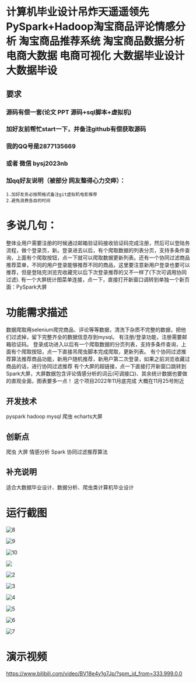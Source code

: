 # 计算机毕业设计吊炸天遥遥领先PySpark+Hadoop淘宝商品评论情感分析 淘宝商品推荐系统 淘宝商品数据分析 电商大数据 电商可视化 大数据毕业设计 大数据毕设

## 要求
### 源码有偿一套(论文 PPT 源码+sql脚本+虚拟机)
### 
### 加好友前帮忙start一下，并备注github有偿获取源码
### 我的QQ号是2877135669 

### 或者 微信 bysj2023nb

### 加qq好友说明（被部分  网友整得心力交瘁）：
    1.加好友务必按照格式备注git虚拟机电影推荐
    2.避免浪费各自的时间





# 多说几句：

整体业用户需要注册的时候通过邮箱验证码接收验证码完成注册，然后可以登陆务流程，做个登录页，新。登录进去以后，有个爬取数据的列表分页，支持多条件查询，上面有个爬取按钮，点一下就可以爬取数据更新列表。还有一个协同过滤商品推荐菜单，不同的用户登录能够推荐不同的商品，这里要注意新用户登录也要可以推荐，但是登陆完浏览完收藏完以后下次登录推荐的又不一样了(下次可调用协同过滤).
有一个大屏统计图菜单连接，点一下，直接打开新窗口调转到单独一个新页面：PySpark大屏

# 功能需求描述
数据爬取用selenium爬完商品、评论等等数据，清洗下杂质不完整的数据，把他们过滤掉，留下完整齐全的数据信息存到mysql。
有注册/登录功能，注册需要邮箱验证码。
登录成功进入以后有一个爬取数据的分页列表，支持多条件查询，上面有个爬取按钮，点一下直接吊爬虫脚本完成爬取，更新列表。
有个协同过滤推荐算法推荐商品功能，新用户随机推荐，新用户第二次登录，如果之前浏览收藏过商品的话，进行协同过滤推荐
有个大屏的超链接，点一下直接打开新窗口跳转到Spark大屏，大屏数据包含评论情感分析的词云(可调接口)、其余统计数据也要做的直观全面，图表要多一点！
这个项目2022年11月底完成 大概在11月25号附近


## 开发技术
pyspark hadoop mysql 爬虫 echarts大屏

## 创新点
爬虫 大屏 情感分析 Spark 协同过滤推荐算法



## 补充说明
适合大数据毕业设计、数据分析、爬虫类计算机毕业设计









# 运行截图

![8](8.png)

![9](9.png)

![10](10.png)

![](1.png)

![2](2.png)

![3](3.png)

![4](4.png)

![5](5.png)

![6](6.png)

![7](7.png)








# 演示视频

https://www.bilibili.com/video/BV18e4y1g7Jp/?spm_id_from=333.999.0.0